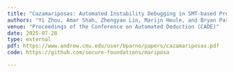 ```yaml
---
title: "Cazamariposas: Automated Instability Debugging in SMT-based Program Verification"
authors: "Yi Zhou, Amar Shah, Zhengyao Lin, Marijn Heule, and Bryan Parno"
venue: "Proceedings of the Conference on Automated Deduction (CADE)"
date: 2025-07-28
type: external 
pdf: https://www.andrew.cmu.edu/user/bparno/papers/cazamariposas.pdf
code: https://github.com/secure-foundations/mariposa

---
```

